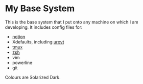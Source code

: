 # My Base System

This is the base system that I put onto any machine on which I am developing.
It includes config files for:

* [notion](notion.sourceforge.net)
* Xdefaults, including [urxvt](http://software.schmorp.de/pkg/rxvt-unicode)
* [tmux](http://tmux.sourceforge.net/)
* [zsh](http://www.zsh.org/)
* vim
* powerline
* git

Colours are Solarized Dark.
